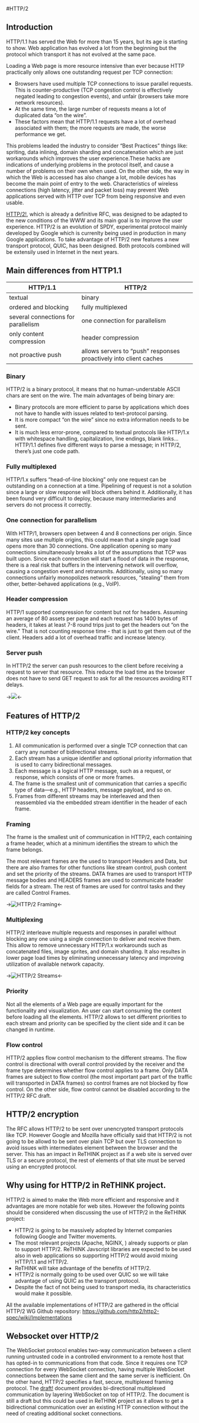 #HTTP/2 

## Introduction

HTTP/1.1 has served the Web for more than 15 years, but its age is starting to show. Web application has evolved a lot from the beginning but the protocol which transport it has not evolved at the same pace.

Loading a Web page is more resource intensive than ever because HTTP practically only allows one outstanding request per TCP connection:
* Browsers have used multiple TCP connections to issue parallel requests. This is counter-productive (TCP congestion control is effectively negated leading to congestion events), and unfair (browsers take more network resources).
* At the same time, the large number of requests means a lot of duplicated data “on the wire”.
* These factors mean that HTTP/1.1 requests have a lot of overhead associated with them; the more  requests are made, the worse performance we get.

This problems leaded the industry to consider “Best Practices” things like: spriting, data inlining, domain sharding and concatenation which are just workarounds which improves the user experience.These hacks are indications of underlying problems in the protocol itself, and cause a number of problems on their own when used.
On the other side, the way in which the Web is accessed has also change a lot, mobile devices has become the main point of entry to the web. Characteristics of wireless connections (high latency, jitter and packet loss) may prevent Web applications served with HTTP over TCP from being responsive and even usable.

[HTTP/2!](https://tools.ietf.org/html/rfc7540), which is already a definitive RFC, was designed to be adapted to the new conditions of the WWW and its main goal is to improve the user experience. HTTP/2 is an evolution of SPDY, experimental protocol mainly developed by Google which is currenlty being used in production in many Google applications.
To take advantage of HTTP/2 new features a new transport protocol, QUIC, has been designed. Both protocols combined will be extensily used in Internet in the next years. 


## Main differences from HTTP1.1 

|HTTP/1.1   | HTTP/2  | 
|---|---|
|textual   | binary  |
| ordered and blocking  | fully multiplexed  |
| several connections for parallelism  |  one connection for parallelism |
| only content compression  | header compression  |
|   not proactive push     |     allows servers to “push” responses proactively into client caches      |

### Binary

HTTP/2 is a binary protocol, it means that no human-understable ASCII chars are sent on the wire. The main advantages of being binary are:
* Binary protocols are more efficient to parse by applications which does not have to handle with issues related to text-protocol parsing. 
* It is more compact “on the wire” since no extra information needs to be sent.
* It is much less error-prone, compared to textual protocols like HTTP/1.x with whitespace handling, capitalization, line endings, blank links...
HTTP/1.1 defines five different ways to parse a message; in HTTP/2, there’s just one code path.

### Fully multiplexed

HTTP/1.x suffers “head-of-line blocking”  only one request can be outstanding on a connection at a time. Pipelining of request is not a solution since a large or slow response will block others behind it. Additionally, it has been found very difficult to deploy, because many intermediaries and servers do not process it correctly.

### One connection for parallelism

With HTTP/1, browsers open between 4 and 8 connections per origin. Since many sites use multiple origins, this could mean that a single page load opens more than 30 connections. One application opening so many connections simultaneously breaks a lot of the assumptions that TCP was built upon. 
Since each connection will start a flood of data in the response, there is a real risk that buffers in the intervening network will overflow, causing a congestion event and retransmits.
Additionally, using so many connections unfairly monopolizes network resources, “stealing” them from other, better-behaved applications (e.g., VoIP).

### Header compression

HTTP/1 supported compression for content but not for headers. Assuming an average of 80 assets per page and each request has 1400 bytes of headers, it takes at least 7-8 round trips just to get the headers out “on the wire.” That is not counting response time - that is just to get them out of the client. 
Headers add a lot of overhead traffic and increase latency.

### Server push

In HTTP/2 the server can push resources to the client before receiving a request to server that resource. This reduce the load time as the browser does not have to send GET request to ask for all the resources avoiding RTT delays.

->![](http2-push.png)<-

## Features of HTTP/2 

### HTTP/2 key concepts

1. All communication is performed over a single TCP connection that can carry any number of bidirectional streams.
2. Each stream has a unique identifier and optional priority information that is used to carry bidirectional messages.
3. Each message is a logical HTTP message, such as a request, or response, which consists of one or more frames.
4. The frame is the smallest unit of communication that carries a specific type of data—e.g., HTTP headers, message payload, and so on. 
5. Frames from different streams may be interleaved and then reassembled via the embedded stream identifier in the header of each frame.


### Framing
The frame is the smallest unit of communication in HTTP/2, each containing a frame header, which at a minimum identifies the stream to which the frame belongs. 

The most relevant frames are the used to transport Headers and Data, but there are also frames for other functions like stream control, push content and set the priority of the streams.
DATA frames are used to transport HTTP message bodies and HEADERS frames are used to communicate header fields for a stream. The rest of frames are used for control tasks and they are called Control Frames.

->![HTTP/2 Framing](http2_framing.png)<-

### Multiplexing

HTTP/2 interleave multiple requests and responses in parallel without blocking any one using a single connection to deliver and receive them. This allow to remove unnecessary HTTP/1.x workarounds such as concatenated files, image sprites, and domain sharding. 
It also resultes in  lower page load times by eliminating unnecessary latency and improving utilization of available network capacity.

->![HTTP/2 Streams](http2_streams.png)<-

### Priority

Not all the elements of a Web page are equally important for the functionality and visualization. An user can start consuming the content before loading all the elements. 
HTTP/2 allows to set different priorities to each stream and priority can be specified by the client side and it can be changed in runtime.

### Flow control

HTTP/2 applies flow control mechanism to the different streams. The flow control is directional with overall control provided by the receiver and the frame type determines whether flow control applies to a frame. Only DATA frames are subject to flow control (the most important part part of the traffic will transported in DATA frames) so control frames are not blocked by flow control.
On the other side, flow control cannot be disabled according to the HTTP/2 RFC draft.


## HTTP/2 encryption

The RFC allows HTTP/2 to be sent over unencrypted transport protocols like TCP. However Google and Mozilla have officially said that HTTP/2 is not going to be allowd to be sent over plain TCP but over TLS connection to avoid issues with intermediates element between the browser and the server. This has an impact in ReTHINK project as if a web site is served over TLS or a secure protocol, the rest of elements of that site must be served using an encrypted protocol. 

## Why using for HTTP/2 in ReTHINK project.

HTTP/2 is aimed to make the Web more efficient and responsive and it advantages are more notable for web sites. However the following points should be considered when discussing the use of HTTP/2 in the ReTHINK project:
* HTTP/2 is going to be massively adopted by Internet companies following Google and Twitter movements.
* The most relevant projects (Apache, NGINX, ) already supports or plan to support HTTP/2.
ReTHINK Javscript libraries are expected to be used also in web applications so supporting HTTP/2 would avoid mixing HTTP/1.1 and HTTP/2.
* ReTHINK will take advantage of the benefits of HTTP/2.
* HTTP/2 is normally going to be used over QUIC so we will take advantage of using QUIC as the transport protocol.
* Despite the fact of not being used to transport media, its characteristics would make it possible.

All the available implementations of HTTP/2 are gathered in the official HTTP/2 WG Github repository:  https://github.com/http2/http2-spec/wiki/Implementations


## Websocket over HTTP/2

The WebSocket protocol enables two-way communication between a client running untrusted code in a controlled environment to a remote host that has opted-in to communications from that code.  Since it requires one TCP connection for every WebSocket connection, having multiple WebSocket connections between the same client and the same server is inefficient.  On the other hand, HTTP/2 specifies a fast, secure, multiplexed framing protocol.  The  [draft!](http://tools.ietf.org/html/draft-hirano-httpbis-websocket-over-http2) document provides bi-directional multiplexed communication by layering WebSocket on top of HTTP/2. 
The document is still a draft but this could be used in ReTHINK project as it allows to get a bidirectional communication over an existing HTTP connection without the need of creating additional socket connections.


